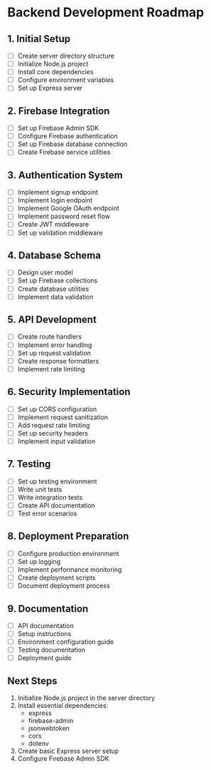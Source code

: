 # Backend Development Roadmap

## 1. Initial Setup
- [ ] Create server directory structure
- [ ] Initialize Node.js project
- [ ] Install core dependencies
- [ ] Configure environment variables
- [ ] Set up Express server

## 2. Firebase Integration
- [ ] Set up Firebase Admin SDK
- [ ] Configure Firebase authentication
- [ ] Set up Firebase database connection
- [ ] Create Firebase service utilities

## 3. Authentication System
- [ ] Implement signup endpoint
- [ ] Implement login endpoint
- [ ] Implement Google OAuth endpoint
- [ ] Implement password reset flow
- [ ] Create JWT middleware
- [ ] Set up validation middleware

## 4. Database Schema
- [ ] Design user model
- [ ] Set up Firebase collections
- [ ] Create database utilities
- [ ] Implement data validation

## 5. API Development
- [ ] Create route handlers
- [ ] Implement error handling
- [ ] Set up request validation
- [ ] Create response formatters
- [ ] Implement rate limiting

## 6. Security Implementation
- [ ] Set up CORS configuration
- [ ] Implement request sanitization
- [ ] Add request rate limiting
- [ ] Set up security headers
- [ ] Implement input validation

## 7. Testing
- [ ] Set up testing environment
- [ ] Write unit tests
- [ ] Write integration tests
- [ ] Create API documentation
- [ ] Test error scenarios

## 8. Deployment Preparation
- [ ] Configure production environment
- [ ] Set up logging
- [ ] Implement performance monitoring
- [ ] Create deployment scripts
- [ ] Document deployment process

## 9. Documentation
- [ ] API documentation
- [ ] Setup instructions
- [ ] Environment configuration guide
- [ ] Testing documentation
- [ ] Deployment guide

## Next Steps
1. Initialize Node.js project in the server directory
2. Install essential dependencies:
   - express
   - firebase-admin
   - jsonwebtoken
   - cors
   - dotenv
3. Create basic Express server setup
4. Configure Firebase Admin SDK